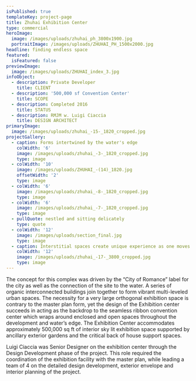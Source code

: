 ```yaml
---
isPublished: true
templateKey: project-page
title: Zhuhai Exhibition Center
type: commercial
heroImage:
  image: /images/uploads/zhuhai_ph_3800x1900.jpg
  portraitImage: /images/uploads/ZHUHAI_PH_1500x2000.jpg
headline: finding endless space
featured:
  isFeatured: false
previewImage:
  image: /images/uploads/ZHUHAI_index_3.jpg
infoObject:
  - description: Private Developer
    title: CLIENT
  - description: '500,000 sf Convention Center'
    title: SCOPE
  - description: Completed 2016
    title: STATUS
  - description: RMJM w. Luigi Ciaccia
    title: DESIGN ARCHITECT
primaryImage:
  image: /images/uploads/zhuhai_-15-_1820_cropped.jpg
projectGallery:
  - caption: Forms intertwined by the water's edge
    colWidth: '6'
    image: /images/uploads/zhuhai_-3-_1820_cropped.jpg
    type: image
  - colWidth: '10'
    image: /images/uploads/ZHUHAI_-(14)_1820.jpg
    offsetWidth: '2'
    type: image
  - colWidth: '6'
    image: /images/uploads/zhuhai_-8-_1820_cropped.jpg
    type: image
  - colWidth: '6'
    image: /images/uploads/zhuhai_-7-_1820_cropped.jpg
    type: image
  - pullQuote: nestled and sitting delicately
    type: quote
  - colWidth: '12'
    image: /images/uploads/section_final.jpg
    type: image
  - caption: Interstitial spaces create unique experience as one moves through.
    colWidth: '12'
    image: /images/uploads/zhuhai_-17-_3800_cropped.jpg
    type: image
---
```

The concept for this complex was driven by the “City of
Romance” label for the city as well as the connection of the
site to the water. A series of organic interconnected buildings
join together to form vibrant multi-leveled urban spaces. The
necessity for a very large orthogonal exhibition space is contrary
to the master plan form, yet the design of the Exhibition
center succeeds in acting as the backdrop to the seamless
ribbon convention center which wraps around enclosed and
open spaces throughout the development and water’s edge.
The Exhibition Center accommodates approximately 500,000
sq ft of interior sky lit exhibition space supported by ancillary
exterior gardens and the critical back of house support
spaces.

Luigi Ciaccia was Senior Designer on the exhibition center
through the Design Development phase of the project. This
role required the coordination of the exhibition facility with
the master plan, while leading a team of 4 on the detailed
design development, exterior envelope and interior planning
of the project.
